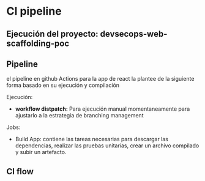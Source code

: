 # CI pipeline

## Ejecución del proyecto: devsecops-web-scaffolding-poc

## Pipeline

el pipeline en github Actions para la app de react la plantee de la siguiente forma basado en su ejecución y compilación

Ejecución:

- **workflow distpatch:** Para ejecución manual momentaneamente para ajustarlo a la estrategia de branching management

Jobs:
-  Build App: contiene las tareas necesarias para descargar las dependencias, realizar las pruebas unitarias, crear un archivo compilado y subir un artefacto.

## CI flow